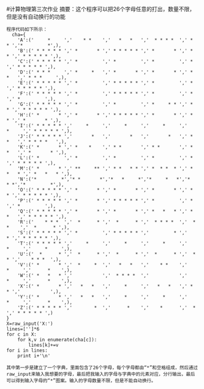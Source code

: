 #计算物理第三次作业
摘要：这个程序可以把26个字母任意的打出，数量不限，但是没有自动换行的功能

    程序代码如下所示：
	  cha={
	    'A':('     *     ','    * *    ','   *   *   ','  * * * *  ',' *       * ','*         *',),
	    'B':(' * * * * * ',' *       * ',' * * * * * ',' *       * ',' *       * ',' * * * * * ',),
	    'C':(' * * * * * ',' *         ',' *         ',' *         ',' *         ',' * * * * * ',),
	    'D':(' * * *     ',' *     *   ',' *       * ',' *       * ',' *     *   ',' * * *     ',),
	    'E':(' * * * * * ',' *         ',' * * * * * ',' *         ',' *         ',' * * * * * ',),
	    'F':(' * * * * * ',' *         ',' * * * * * ',' *         ',' *         ',' *         ',),
	    'G':(' * * * * * ',' *         ',' *         ',' *     * * ',' *       * ',' * * * * * ',),
	    'H':(' *       * ',' *       * ',' * * * * * ',' *       * ',' *       * ',' *       * ',),
	    'I':(' * * * * * ','     *     ','     *     ','     *     ','     *     ',' * * * * * ',),
	    'J':(' * * * * * ','       *   ','       *   ','       *   ',' *     *   ',' * * * *   ',),
	    'K':(' *       * ',' *    *    ',' * *       ',' * *       ',' *     *   ',' *       * ',),
	    'L':(' *         ',' *         ',' *         ',' *         ',' *         ',' * * * * * ',),
	    'M':(' *       * ',' **     ** ',' * *   * * ',' *  * *  * ',' *   *   * ',' *   *   * ',),
	    'N':('*         *','* *       *','*   *     *','*     *   *','*       * *','*         *',),
	    'O':(' * * * * * ',' *       * ',' *       * ',' *       * ',' *       * ',' * * * * * ',),
	    'P':(' * * * * * ',' *       * ',' * * * * * ',' *         ',' *         ',' *         ',),
	    'Q':(' * * * * * ',' *       * ',' *       * ',' *   *   * ',' *     *   ',' * * * * * ',),
	    'R':('    * * *  ','  *      * ','  *      * ','  * * * *  ','  *   *    ','  *      * ',),
	    'S':(' * * * * * ',' *         ',' * * * * * ','         * ','         * ',' * * * * * ',),
	    'T':(' * * * * * ','     *     ','     *     ','     *     ','     *     ','     *     ',),
	    'U':('  *      * ','  *      * ','  *      * ','  *      * ','  *      * ','    * * *  ',),
	    'V':(' *       * ','  *     *  ','   *   *   ','    * *    ','     *     ','      *    ',),
	    'W':(' *   *   * ','           ','  * * * *  ','           ','     *     ','      *    ',),
	    'X':(' *       * ','   *   *   ','     *     ','   *   *   ',' *       * ','           ',),
	    'Y':(' *       * ','   *   *   ','     *     ','     *     ','     *     ','      *    ',),
	    'Z':(' * * * * * ','        *  ','      *    ','    *      ','  *        ',' * * * * * ',)
	}
	X=raw_input('X:')
	lines=['']*6
	for c in X:
	    for k,v in enumerate(cha[c]):
	        lines[k]+=v
	for i in lines:
	    print i+'\n'

    其中第一步是建立了一个字典，里面包含了26个字母，每个字母都由“*”和空格组成，然后通过raw_input来输入我想要的字母，最后把我输入的字母与字典中的元素对应，分行输出，最后可以得到输入字母的“*”图案。输入的字母数量不限，但是不能自动换行。
